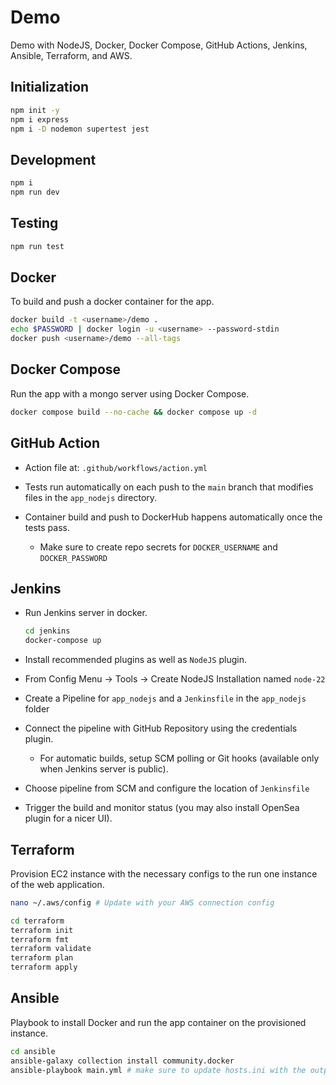# Demo

Demo with NodeJS, Docker, Docker Compose, GitHub Actions, Jenkins, Ansible, Terraform, and AWS.

## Initialization

```bash
npm init -y
npm i express
npm i -D nodemon supertest jest
```

## Development

```bash
npm i
npm run dev
```

## Testing

```bash
npm run test
```

## Docker

To build and push a docker container for the app.

```bash
docker build -t <username>/demo .
echo $PASSWORD | docker login -u <username> --password-stdin
docker push <username>/demo --all-tags
```

## Docker Compose

Run the app with a mongo server using Docker Compose.

```bash
docker compose build --no-cache && docker compose up -d
```

## GitHub Action

- Action file at: `.github/workflows/action.yml`

- Tests run automatically on each push to the `main` branch that modifies files in the `app_nodejs` directory.
- Container build and push to DockerHub happens automatically once the tests pass.
  - Make sure to create repo secrets for `DOCKER_USERNAME` and `DOCKER_PASSWORD`

## Jenkins

- Run Jenkins server in docker.

  ```bash
  cd jenkins
  docker-compose up
  ```

- Install recommended plugins as well as `NodeJS` plugin.
- From Config Menu -> Tools -> Create NodeJS Installation named `node-22`
- Create a Pipeline for `app_nodejs` and a `Jenkinsfile` in the `app_nodejs` folder
- Connect the pipeline with GitHub Repository using the credentials plugin.
  - For automatic builds, setup SCM polling or Git hooks (available only when Jenkins server is public).
- Choose pipeline from SCM and configure the location of `Jenkinsfile`
- Trigger the build and monitor status (you may also install OpenSea plugin for a nicer UI).

## Terraform

Provision EC2 instance with the necessary configs to the run one instance of the web application.

```bash
nano ~/.aws/config # Update with your AWS connection config
```

```bash
cd terraform
terraform init
terraform fmt
terraform validate
terraform plan
terraform apply
```

## Ansible

Playbook to install Docker and run the app container on the provisioned instance.

```bash
cd ansible
ansible-galaxy collection install community.docker
ansible-playbook main.yml # make sure to update hosts.ini with the outputs from terraform
```
